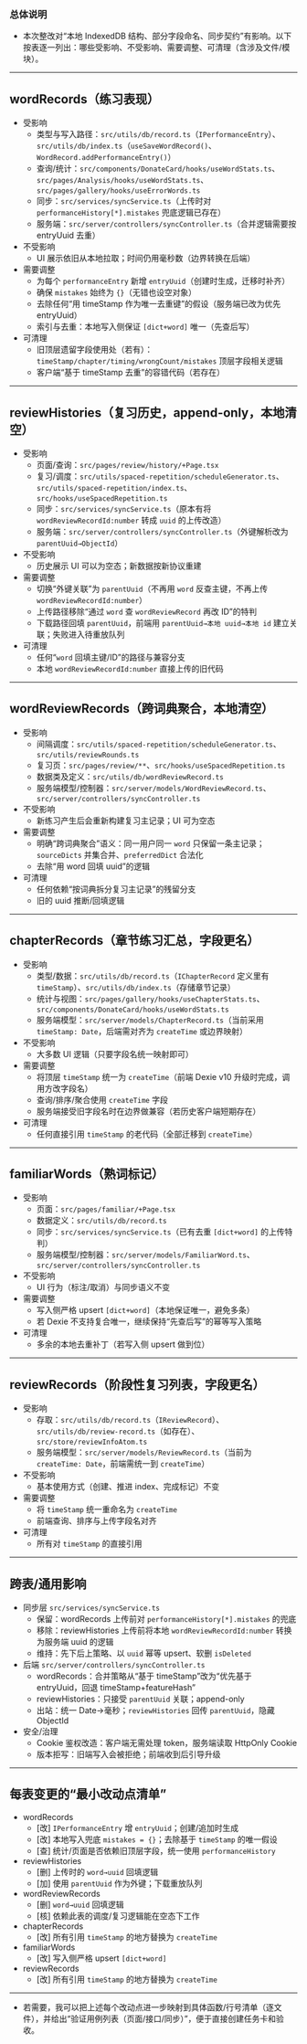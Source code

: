 
### 总体说明
- 本次整改对“本地 IndexedDB 结构、部分字段命名、同步契约”有影响。以下按表逐一列出：哪些受影响、不受影响、需要调整、可清理（含涉及文件/模块）。

---

## wordRecords（练习表现）

- 受影响
  - 类型与写入路径：`src/utils/db/record.ts`（`IPerformanceEntry`）、`src/utils/db/index.ts`（`useSaveWordRecord()`、`WordRecord.addPerformanceEntry()`）
  - 查询/统计：`src/components/DonateCard/hooks/useWordStats.ts`、`src/pages/Analysis/hooks/useWordStats.ts`、`src/pages/gallery/hooks/useErrorWords.ts`
  - 同步：`src/services/syncService.ts`（上传时对 `performanceHistory[*].mistakes` 兜底逻辑已存在）
  - 服务端：`src/server/controllers/syncController.ts`（合并逻辑需要按 entryUuid 去重）
- 不受影响
  - UI 展示依旧从本地拉取；时间仍用毫秒数（边界转换在后端）
- 需要调整
  - 为每个 `performanceEntry` 新增 `entryUuid`（创建时生成，迁移时补齐）
  - 确保 `mistakes` 始终为 `{}`（无错也设空对象）
  - 去除任何“用 timeStamp 作为唯一去重键”的假设（服务端已改为优先 entryUuid）
  - 索引与去重：本地写入侧保证 `[dict+word]` 唯一（先查后写）
- 可清理
  - 旧顶层遗留字段使用处（若有）：`timeStamp/chapter/timing/wrongCount/mistakes` 顶层字段相关逻辑
  - 客户端“基于 timeStamp 去重”的容错代码（若存在）

---

## reviewHistories（复习历史，append-only，本地清空）

- 受影响
  - 页面/查询：`src/pages/review/history/+Page.tsx`
  - 复习/调度：`src/utils/spaced-repetition/scheduleGenerator.ts`、`src/utils/spaced-repetition/index.ts`、`src/hooks/useSpacedRepetition.ts`
  - 同步：`src/services/syncService.ts`（原本有将 `wordReviewRecordId:number` 转成 `uuid` 的上传改造）
  - 服务端：`src/server/controllers/syncController.ts`（外键解析改为 `parentUuid→ObjectId`）
- 不受影响
  - 历史展示 UI 可以为空态；新数据按新协议重建
- 需要调整
  - 切换“外键关联”为 `parentUuid`（不再用 `word` 反查主键，不再上传 `wordReviewRecordId:number`）
  - 上传路径移除“通过 `word` 查 `wordReviewRecord` 再改 ID”的特判
  - 下载路径回填 `parentUuid`，前端用 `parentUuid→本地 uuid→本地 id` 建立关联；失败进入待重放队列
- 可清理
  - 任何“`word` 回填主键/ID”的路径与兼容分支
  - 本地 `wordReviewRecordId:number` 直接上传的旧代码

---

## wordReviewRecords（跨词典聚合，本地清空）

- 受影响
  - 间隔调度：`src/utils/spaced-repetition/scheduleGenerator.ts`、`src/utils/reviewRounds.ts`
  - 复习页：`src/pages/review/**`、`src/hooks/useSpacedRepetition.ts`
  - 数据类及定义：`src/utils/db/wordReviewRecord.ts`
  - 服务端模型/控制器：`src/server/models/WordReviewRecord.ts`、`src/server/controllers/syncController.ts`
- 不受影响
  - 新练习产生后会重新构建复习主记录；UI 可为空态
- 需要调整
  - 明确“跨词典聚合”语义：同一用户同一 `word` 只保留一条主记录；`sourceDicts` 并集合并、`preferredDict` 合法化
  - 去除“用 word 回填 uuid”的逻辑
- 可清理
  - 任何依赖“按词典拆分复习主记录”的残留分支
  - 旧的 uuid 推断/回填逻辑

---

## chapterRecords（章节练习汇总，字段更名）

- 受影响
  - 类型/数据：`src/utils/db/record.ts`（`IChapterRecord` 定义里有 `timeStamp`）、`src/utils/db/index.ts`（存储章节记录）
  - 统计与视图：`src/pages/gallery/hooks/useChapterStats.ts`、`src/components/DonateCard/hooks/useWordStats.ts`
  - 服务端模型：`src/server/models/ChapterRecord.ts`（当前采用 `timeStamp: Date`，后端需对齐为 `createTime` 或边界映射）
- 不受影响
  - 大多数 UI 逻辑（只要字段名统一映射即可）
- 需要调整
  - 将顶层 `timeStamp` 统一为 `createTime`（前端 Dexie v10 升级时完成，调用方改字段名）
  - 查询/排序/聚合使用 `createTime` 字段
  - 服务端接受旧字段名时在边界做兼容（若历史客户端短期存在）
- 可清理
  - 任何直接引用 `timeStamp` 的老代码（全部迁移到 `createTime`）

---

## familiarWords（熟词标记）

- 受影响
  - 页面：`src/pages/familiar/+Page.tsx`
  - 数据定义：`src/utils/db/record.ts`
  - 同步：`src/services/syncService.ts`（已有去重 `[dict+word]` 的上传特判）
  - 服务端模型/控制器：`src/server/models/FamiliarWord.ts`、`src/server/controllers/syncController.ts`
- 不受影响
  - UI 行为（标注/取消）与同步语义不变
- 需要调整
  - 写入侧严格 upsert `[dict+word]`（本地保证唯一，避免多条）
  - 若 Dexie 不支持复合唯一，继续保持“先查后写”的幂等写入策略
- 可清理
  - 多余的本地去重补丁（若写入侧 upsert 做到位）

---

## reviewRecords（阶段性复习列表，字段更名）

- 受影响
  - 存取：`src/utils/db/record.ts`（`IReviewRecord`）、`src/utils/db/review-record.ts`（如存在）、`src/store/reviewInfoAtom.ts`
  - 服务端模型：`src/server/models/ReviewRecord.ts`（当前为 `createTime: Date`，前端需统一到 `createTime`）
- 不受影响
  - 基本使用方式（创建、推进 index、完成标记）不变
- 需要调整
  - 将 `timeStamp` 统一重命名为 `createTime`
  - 前端查询、排序与上传字段名对齐
- 可清理
  - 所有对 `timeStamp` 的直接引用

---

## 跨表/通用影响

- 同步层 `src/services/syncService.ts`
  - 保留：wordRecords 上传前对 `performanceHistory[*].mistakes` 的兜底
  - 移除：reviewHistories 上传前将本地 `wordReviewRecordId:number` 转换为服务端 uuid 的逻辑
  - 维持：先下后上策略、以 `uuid` 幂等 upsert、软删 `isDeleted`
- 后端 `src/server/controllers/syncController.ts`
  - wordRecords：合并策略从“基于 timeStamp”改为“优先基于 entryUuid，回退 timeStamp+featureHash”
  - reviewHistories：只接受 `parentUuid` 关联；append-only
  - 出站：统一 Date→毫秒；`reviewHistories` 回传 `parentUuid`，隐藏 ObjectId
- 安全/治理
  - Cookie 鉴权改造：客户端无需处理 token，服务端读取 HttpOnly Cookie
  - 版本拒写：旧端写入会被拒绝；前端收到后引导升级

---

## 每表变更的“最小改动点清单”

- wordRecords
  - [改] `IPerformanceEntry` 增 `entryUuid`；创建/追加时生成
  - [改] 本地写入兜底 `mistakes = {}`；去除基于 `timeStamp` 的唯一假设
  - [查] 统计/页面是否依赖旧顶层字段，统一使用 `performanceHistory`
- reviewHistories
  - [删] 上传时的 `word→uuid` 回填逻辑
  - [加] 使用 `parentUuid` 作为外键；下载重放队列
- wordReviewRecords
  - [删] `word→uuid` 回填逻辑
  - [核] 依赖此表的调度/复习逻辑能在空态下工作
- chapterRecords
  - [改] 所有引用 `timeStamp` 的地方替换为 `createTime`
- familiarWords
  - [改] 写入侧严格 upsert `[dict+word]`
- reviewRecords
  - [改] 所有引用 `timeStamp` 的地方替换为 `createTime`

---

- 若需要，我可以把上述每个改动点进一步映射到具体函数/行号清单（逐文件），并给出“验证用例列表（页面/接口/同步）”，便于直接创建任务卡和验收。